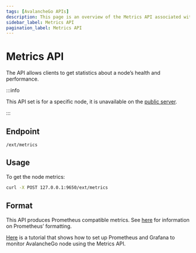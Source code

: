 ```yaml
---
tags: [AvalancheGo APIs]
description: This page is an overview of the Metrics API associated with AvalancheGo.
sidebar_label: Metrics API
pagination_label: Metrics API
---
```


# Metrics API

The API allows clients to get statistics about a node’s health and performance.

:::info

This API set is for a specific node, it is unavailable on the [public server](/apis/avalanchego/public-api-server).

:::

## Endpoint

```text
/ext/metrics
```

## Usage

To get the node metrics:

```sh
curl -X POST 127.0.0.1:9650/ext/metrics
```

## Format

This API produces Prometheus compatible metrics. See
[here](https://github.com/prometheus/docs/blob/master/content/docs/instrumenting/exposition_formats.md)
for information on Prometheus’ formatting.

[Here](/nodes/maintain/setting-up-node-monitoring) is a tutorial that
shows how to set up Prometheus and Grafana to monitor AvalancheGo node using the
Metrics API.
